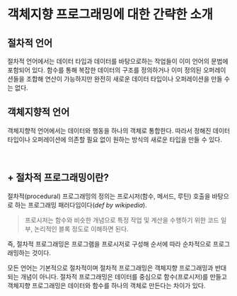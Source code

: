 # 객체지향 프로그래밍에 대한 간략한 소개

## 절차적 언어

절차적 언어에서는 데이터 타입과 데이터를 바탕으로하는 작업들이 이미 언어의 문법에 포함되어 있다. 함수를 통해 복잡한 데이터의 구조를 정의하거나 이미 정의된 오퍼레이션들을 조합해 연산이 가능하지만 완전히 새로운 데이터 타입이나 오퍼레이션을 만들 수는 없다.

## 객체지향적 언어

객체지향적 언어에서는 데이터와 행동을 하나의 객체로 통합한다. 따라서 정해진 데이터 타입이나 오퍼레이션에 의존할 필요 없이 원하는 방식의 새로운 타입을 만들 수 있다.

<br>

## + 절차적 프로그래밍이란?

절차적(procedural) 프로그래밍의 정의는 프로시저(함수, 메서드, 루틴) 호출을 바탕으로 하는 프로그래밍 패러다임이다(_def by wikipedia_).

> 프로시저는 함수와 비슷한 개념으로 특정 작업 및 계산을 수행하기 위한 코드 일부, 논리적인 블록 정도로 이해하면 된다.

즉, 절차적 프로그래밍은 프로그램을 프로시저로 구성해 순서에 따라 순차적으로 프로그래밍하는 것이다.

모든 언어는 기본적으로 절차적이며 절차적 프로그래밍은 객체지향 프로그래밍과 반대되는 개념이 아니다. 절차적 프로그래밍은 데이터를 중심으로 함수(프로시저)를 만들고 객체지향 프로그래밍은 데이터와 함수를 하나의 객체로 만든다는 차이가 있다.
